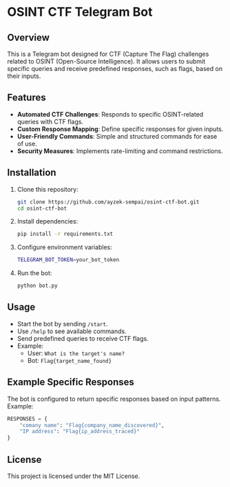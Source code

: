# OSINT CTF Telegram Bot

## Overview
This is a Telegram bot designed for CTF (Capture The Flag) challenges related to OSINT (Open-Source Intelligence). It allows users to submit specific queries and receive predefined responses, such as flags, based on their inputs.

## Features
- **Automated CTF Challenges**: Responds to specific OSINT-related queries with CTF flags.
- **Custom Response Mapping**: Define specific responses for given inputs.
- **User-Friendly Commands**: Simple and structured commands for ease of use.
- **Security Measures**: Implements rate-limiting and command restrictions.

## Installation
1. Clone this repository:
   ```sh
   git clone https://github.com/ayzek-sempai/osint-ctf-bot.git
   cd osint-ctf-bot
   ```
2. Install dependencies:
   ```sh
   pip install -r requirements.txt
   ```
3. Configure environment variables:
   ```sh
   TELEGRAM_BOT_TOKEN=your_bot_token
   ```
4. Run the bot:
   ```sh
   python bot.py
   ```

## Usage
- Start the bot by sending `/start`.
- Use `/help` to see available commands.
- Send predefined queries to receive CTF flags.
- Example:
  - User: `What is the target's name?`
  - Bot: `Flag{target_name_found}`

## Example Specific Responses
The bot is configured to return specific responses based on input patterns. Example:

```python
RESPONSES = {
    "comany name": "Flag{company_name_discovered}",
    "IP address": "Flag{ip_address_traced}"
}
```

## License
This project is licensed under the MIT License.

